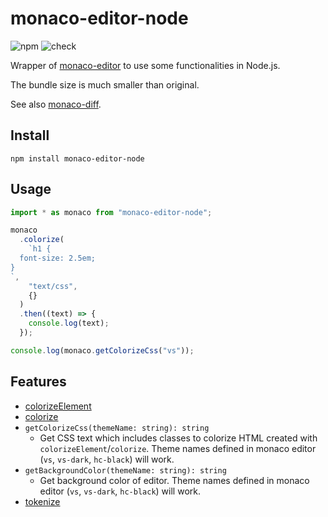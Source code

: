 # monaco-editor-node

![npm](https://img.shields.io/npm/v/monaco-editor-node) ![check](https://github.com/inokawa/monaco-editor-node/workflows/check/badge.svg)

Wrapper of [monaco-editor](https://github.com/microsoft/monaco-editor) to use some functionalities in Node.js.

The bundle size is much smaller than original.

See also [monaco-diff](https://github.com/inokawa/monaco-diff).

## Install

```
npm install monaco-editor-node
```

## Usage

```javascript
import * as monaco from "monaco-editor-node";

monaco
  .colorize(
    `h1 {
  font-size: 2.5em;
}
`,
    "text/css",
    {}
  )
  .then((text) => {
    console.log(text);
  });

console.log(monaco.getColorizeCss("vs"));
```

## Features

- [colorizeElement](https://microsoft.github.io/monaco-editor/api/modules/monaco.editor.html#colorizeelement)
- [colorize](https://microsoft.github.io/monaco-editor/api/modules/monaco.editor.html#colorize)
- `getColorizeCss(themeName: string): string`
  - Get CSS text which includes classes to colorize HTML created with `colorizeElement`/`colorize`. Theme names defined in monaco editor (`vs`, `vs-dark`, `hc-black`) will work.
- `getBackgroundColor(themeName: string): string`
  - Get background color of editor. Theme names defined in monaco editor (`vs`, `vs-dark`, `hc-black`) will work.
- [tokenize](https://microsoft.github.io/monaco-editor/api/modules/monaco.editor.html#tokenize)
